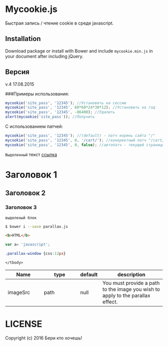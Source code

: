 Mycookie.js
===========

Быстрая запись / чтение cookie в среде javascript.  

## Installation

Download package or install with Bower and include `mycookie.min.js` in your document after including jQuery.

## Версия
v.4 17.08.2015


###Примеры использования:
```javascript
mycookie('site_pass', '12345'); //Установить на сессию
mycookie('site_pass', '12345', 60*60*24*30*12); //Установить на год
mycookie('site_pass', '12345', -86400); //Удалить
alert(mycookie('site_pass')); //Получить
```

С использованием патчей:
```javascript
mycookie('site_pass', '12345');	//(default) - патч корень сайта "/"
mycookie('site_pass', '12345', 0, '/cart/'); //конкректный патч "/cart/"
mycookie('site_pass', '12345', 0, false); //автопатч - текущей страницы
```





`Выделенный` текст
[ссылка](http://blbblb.ru/)

# Заголовок 1
## Заголовок 2
### Заголовок 3

```
выделеный блок
```

```bash
$ bower i --save parallax.js
```

```html
<b>HTML</b>
```

```javascript
var a= 'javascript';
```

```css
.parallax-window {css:12px}
```

<table class="table table-bordered table-striped">
	<thead>
		<tr>
			<th style="width: 100px;">Name</th>
			<th style="width: 100px;">type</th>
			<th style="width: 50px;">default</th>
			<th>description</th>
		</tr>
	</thead>
	<tbody>
		<tr>
			<td>imageSrc</td>
			<td>path</td>
			<td>null</td>
			<td>You must provide a path to the image you wish to apply to the parallax effect.</td>
		</tr>

	</tbody>
</table>



LICENSE
=======
Copyright (c) 2016 Бери кто хочешь!




